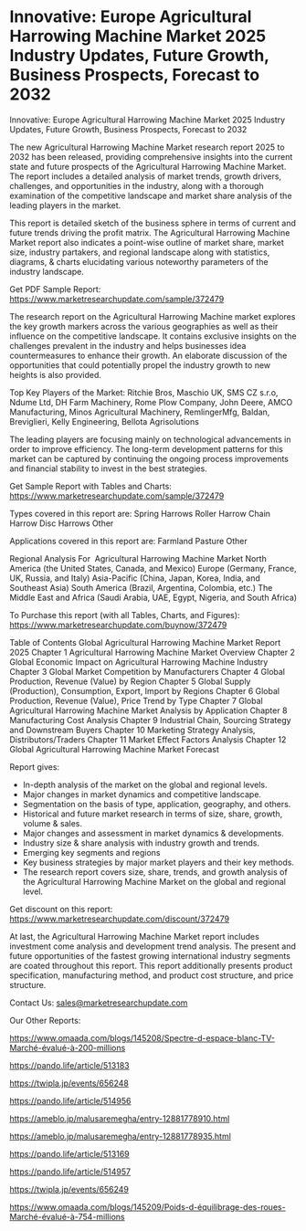 # Innovative: Europe Agricultural Harrowing Machine Market 2025 Industry Updates, Future Growth, Business Prospects, Forecast to 2032
 Innovative: Europe Agricultural Harrowing Machine Market 2025 Industry Updates, Future Growth, Business Prospects, Forecast to 2032

The new Agricultural Harrowing Machine Market research report 2025 to 2032 has been released, providing comprehensive insights into the current state and future prospects of the Agricultural Harrowing Machine Market. The report includes a detailed analysis of market trends, growth drivers, challenges, and opportunities in the industry, along with a thorough examination of the competitive landscape and market share analysis of the leading players in the market.

This report is detailed sketch of the business sphere in terms of current and future trends driving the profit matrix. The Agricultural Harrowing Machine Market report also indicates a point-wise outline of market share, market size, industry partakers, and regional landscape along with statistics, diagrams, & charts elucidating various noteworthy parameters of the industry landscape.

Get PDF Sample Report: https://www.marketresearchupdate.com/sample/372479

The research report on the Agricultural Harrowing Machine market explores the key growth markers across the various geographies as well as their influence on the competitive landscape. It contains exclusive insights on the challenges prevalent in the industry and helps businesses idea countermeasures to enhance their growth. An elaborate discussion of the opportunities that could potentially propel the industry growth to new heights is also provided.

Top Key Players of the Market:
Ritchie Bros, Maschio UK, SMS CZ s.r.o, Ndume Ltd, DH Farm Machinery, Rome Plow Company, John Deere, AMCO Manufacturing, Minos Agricultural Machinery, RemlingerMfg, Baldan, Breviglieri, Kelly Engineering, Bellota Agrisolutions


The leading players are focusing mainly on technological advancements in order to improve efficiency. The long-term development patterns for this market can be captured by continuing the ongoing process improvements and financial stability to invest in the best strategies.

Get Sample Report with Tables and Charts: https://www.marketresearchupdate.com/sample/372479

Types covered in this report are:
Spring Harrows
Roller Harrow
Chain Harrow
Disc Harrows
Other


Applications covered in this report are:
Farmland
Pasture
Other


Regional Analysis For  Agricultural Harrowing Machine Market
North America (the United States, Canada, and Mexico)
Europe (Germany, France, UK, Russia, and Italy)
Asia-Pacific (China, Japan, Korea, India, and Southeast Asia)
South America (Brazil, Argentina, Colombia, etc.)
The Middle East and Africa (Saudi Arabia, UAE, Egypt, Nigeria, and South Africa)

To Purchase this report (with all Tables, Charts, and Figures): https://www.marketresearchupdate.com/buynow/372479

Table of Contents
Global Agricultural Harrowing Machine Market Report 2025
Chapter 1 Agricultural Harrowing Machine Market Overview
Chapter 2 Global Economic Impact on Agricultural Harrowing Machine Industry
Chapter 3 Global Market Competition by Manufacturers
Chapter 4 Global Production, Revenue (Value) by Region
Chapter 5 Global Supply (Production), Consumption, Export, Import by Regions
Chapter 6 Global Production, Revenue (Value), Price Trend by Type
Chapter 7 Global Agricultural Harrowing Machine Market Analysis by Application
Chapter 8 Manufacturing Cost Analysis
Chapter 9 Industrial Chain, Sourcing Strategy and Downstream Buyers
Chapter 10 Marketing Strategy Analysis, Distributors/Traders
Chapter 11 Market Effect Factors Analysis
Chapter 12 Global Agricultural Harrowing Machine Market Forecast

Report gives:

- In-depth analysis of the market on the global and regional levels.
- Major changes in market dynamics and competitive landscape.
- Segmentation on the basis of type, application, geography, and others.
- Historical and future market research in terms of size, share, growth, volume & sales.
- Major changes and assessment in market dynamics & developments.
- Industry size & share analysis with industry growth and trends.
- Emerging key segments and regions
- Key business strategies by major market players and their key methods.
- The research report covers size, share, trends, and growth analysis of the Agricultural Harrowing Machine Market on the global and regional level.

Get discount on this report: https://www.marketresearchupdate.com/discount/372479

At last, the Agricultural Harrowing Machine Market report includes investment come analysis and development trend analysis. The present and future opportunities of the fastest growing international industry segments are coated throughout this report. This report additionally presents product specification, manufacturing method, and product cost structure, and price structure.

Contact Us:
sales@marketresearchupdate.com

Our Other Reports:

https://www.omaada.com/blogs/145208/Spectre-d-espace-blanc-TV-Marché-évalué-à-200-millions

https://pando.life/article/513183

https://twipla.jp/events/656248

https://pando.life/article/514956

https://ameblo.jp/malusaremegha/entry-12881778910.html

https://ameblo.jp/malusaremegha/entry-12881778935.html

https://pando.life/article/513169

https://pando.life/article/514957

https://twipla.jp/events/656249

https://www.omaada.com/blogs/145209/Poids-d-équilibrage-des-roues-Marché-évalué-à-754-millions
